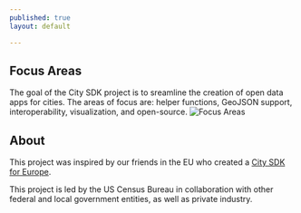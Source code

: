 ```yaml
---
published: true
layout: default

---
```


## Focus Areas ##

The goal of the City SDK project is to sreamline the creation of open data apps for cities.  The areas of focus are:  helper functions, GeoJSON support, interoperability, visualization, and open-source.
![Focus Areas](https://raw.githubusercontent.com/uscensusbureau/citysdk/gh-pages/static/img/FocusAreas.png)


## About ##
This project was inspired by our friends in the EU who created a [City SDK for Europe](http://www.citysdk.eu/).

This project is led by the US Census Bureau in collaboration with other federal and local government entities, as well as private industry. 


